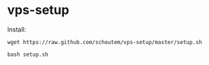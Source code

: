 # vps-setup

Install:
```
wget https://raw.github.com/schoutem/vps-setup/master/setup.sh
```

```
bash setup.sh
```


